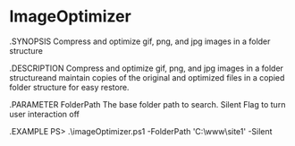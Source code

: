 # ImageOptimizer
.SYNOPSIS
Compress and optimize gif, png, and jpg images in a folder structure

.DESCRIPTION
Compress and optimize gif, png, and jpg images in a folder structureand maintain copies of the original and optimized files in a copied folder structure for easy restore.

.PARAMETER 
FolderPath
	The base folder path to search.
Silent
	Flag to turn user interaction off 

.EXAMPLE
PS>  .\imageOptimizer.ps1 -FolderPath 'C:\www\site1' -Silent
